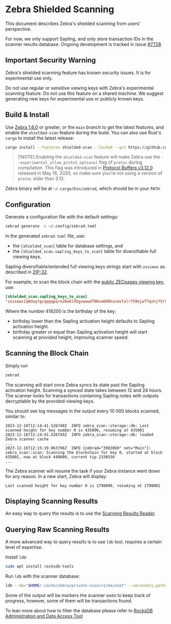 # Zebra Shielded Scanning

This document describes Zebra's shielded scanning from users' perspective.

For now, we only support Sapling, and only store transaction IDs in the scanner results database.
Ongoing development is tracked in issue [#7728](https://github.com/ZcashFoundation/zebra/issues/7728).

## Important Security Warning

Zebra's shielded scanning feature has known security issues. It is for experimental use only.

Do not use regular or sensitive viewing keys with Zebra's experimental scanning
feature. Do not use this feature on a shared machine. We suggest generating new
keys for experimental use or publicly known keys.

## Build & Install

Use [Zebra 1.6.0](https://github.com/ZcashFoundation/zebra/releases/tag/v1.6.0)
or greater, or the `main` branch to get the latest features, and enable the
`shielded-scan` feature during the build. You can also use Rust's `cargo` to
install the latest release:

```bash
cargo install --features shielded-scan --locked --git https://github.com/ZcashFoundation/zebra zebrad
```

> [!NOTE] Enabling the `shielded-scan` feature will make Zebra use the
> `--experimental_allow_proto3_optional` flag of `protoc` during compilation.
> This flag was introduced in [Protocol Buffers
> v3.12.0](https://github.com/protocolbuffers/protobuf/releases/tag/v3.12.0)
> released in May 16, 2020, so make sure you're not using a version of `protoc` older than 3.12.

Zebra binary will be at `~/.cargo/bin/zebrad`, which should be in your `PATH`.

## Configuration

Generate a configuration file with the default settings:

```bash
zebrad generate -o ~/.config/zebrad.toml
```


In the generated `zebrad.toml` file, use:

- the `[shielded_scan]` table for database settings, and
- the `[shielded_scan.sapling_keys_to_scan]` table for diversifiable full viewing keys.

Sapling diversifiable/extended full viewing keys strings start with `zxviews` as
described in
[ZIP-32](https://zips.z.cash/zip-0032#sapling-extended-full-viewing-keys).

For example, to scan the block chain with the [public ZECpages viewing
key](https://zecpages.com/boardinfo), use:

```toml
[shielded_scan.sapling_keys_to_scan]
"zxviews1q0duytgcqqqqpqre26wkl45gvwwwd706xw608hucmvfalr759ejwf7qshjf5r9aa7323zulvz6plhttp5mltqcgs9t039cx2d09mgq05ts63n8u35hyv6h9nc9ctqqtue2u7cer2mqegunuulq2luhq3ywjcz35yyljewa4mgkgjzyfwh6fr6jd0dzd44ghk0nxdv2hnv4j5nxfwv24rwdmgllhe0p8568sgqt9ckt02v2kxf5ahtql6s0ltjpkckw8gtymxtxuu9gcr0swvz" = 419200
```

Where the number 419200 is the birthday of the key:
- birthday lower than the Sapling activation height defaults to Sapling activation height.
- birthday greater or equal than Sapling activation height will start scanning at provided height, improving scanner speed.

## Scanning the Block Chain

Simply run

```bash
zebrad
```

The scanning will start once Zebra syncs its state past the Sapling activation
height. Scanning a synced state takes between 12 and 24 hours. The scanner looks
for transactions containing Sapling notes with outputs decryptable by the
provided viewing keys.

You should see log messages in the output every 10 000 blocks scanned, similar
to:

```
2023-12-16T12:14:41.526740Z  INFO zebra_scan::storage::db: Last scanned height for key number 0 is 435000, resuming at 435001
2023-12-16T12:14:41.526745Z  INFO zebra_scan::storage::db: loaded Zebra scanner cache
...
2023-12-16T12:15:19.063796Z  INFO {zebrad="39830b0" net="Main"}: zebra_scan::scan: Scanning the blockchain for key 0, started at block 435001, now at block 440000, current tip 2330550
...
```

The Zebra scanner will resume the task if your Zebra instance went down for any
reason. In a new start, Zebra will display:

```
Last scanned height for key number 0 is 1798000, resuming at 1798001
```

## Displaying Scanning Results

An easy way to query the results is to use the
[Scanning Results Reader](https://github.com/ZcashFoundation/zebra/tree/main/zebra-utils#scanning-results-reader).

## Querying Raw Scanning Results

A more advanced way to query results is to use `ldb` tool, requires a certain level of expertise.

Install `ldb`:

```bash
sudo apt install rocksdb-tools
```

Run `ldb` with the scanner database:

```bash
ldb --db="$HOME/.cache/zebra/private-scan/v1/mainnet" --secondary_path= --column_family=sapling_tx_ids --hex scan
```

Some of the output will be markers the scanner uses to keep track of progress, however, some of them will be transactions found.

To lean more about how to filter the database please refer to [RocksDB Administration and Data Access Tool](https://github.com/facebook/rocksdb/wiki/Administration-and-Data-Access-Tool)
